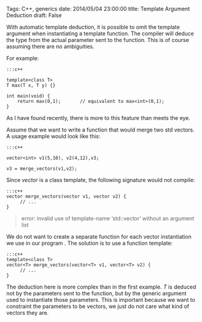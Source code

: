 Tags: C++, generics
date: 2014/05/04 23:00:00
title: Template Argument Deduction
draft: False

With automatic template deduction, it is possible to omit the template argument when instantiating a template function. The compiler will deduce the type from the actual parameter sent to the function. This is of course assuming there are no ambiguities.

For example:

    :::c++
    
    template<class T>
    T max(T x, T y) {}
    
    int main(void) {
        return max(0,1);       // equivalent to max<int>(0,1);
    }

As I have found recently, there is more to this feature than meets the eye.

Assume that we want to write a function that would merge two std vectors. A usage example would look like this:

    :::c++
    
    vector<int> v1(5,10), v2(4,12),v3;
    
    v3 = merge_vectors(v1,v2);

Since _vector_ is a class template, the following signature would not compile:

    :::c++
    vector merge_vectors(vector v1, vector v2) {
         // ...
    }

> error: invalid use of template-name ‘std::vector’ without an argument list

We do not want to create a separate function for each vector instantiation we use in our program . The solution is to use a function template:

    :::c++
    template<class T>
    vector<T> merge_vectors(vector<T> v1, vector<T> v2) {
         // ...
    }

The deduction here is more complex than in the first example. _T_ is deduced not by the parameters sent to the function, but by the generic argument used to instantiate those parameters. This is important because we want to constraint the parameters to be vectors, we just do not care what kind of vectors they are.



